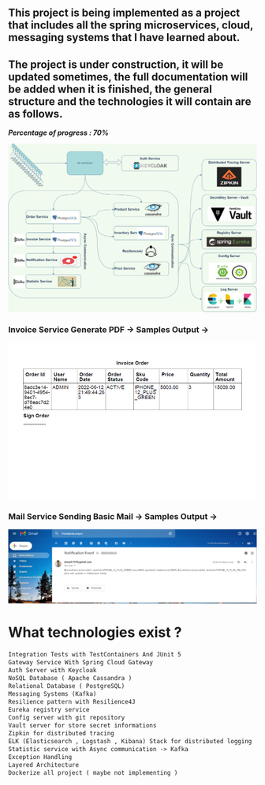 ## This project is being implemented as a project that includes all the spring microservices, cloud, messaging systems that I have learned about.

## The project is under construction, it will be updated sometimes, the full documentation will be added when it is finished, the general structure and the technologies it will contain are as follows.

***Percentage of progress : 70%***

<p align="center">
<img src="img/diagram.jpg" alt="ci" width="1000" class="center"/>
</p>


### Invoice Service Generate PDF ->  Samples Output -> 

<p align="center">
<img src="img/invoice.jpg" alt="ci" width="1000" class="center"/>
</p>

### Mail Service Sending Basic Mail ->  Samples Output -> 

<p align="center">
<img src="img/mail.png" alt="ci" width="1000" class="center"/>
</p>


# What technologies exist ? 
    
    Integration Tests with TestContainers And JUnit 5
    Gateway Service With Spring Cloud Gateway
    Auth Server with Keycloak
    NoSQL Database ( Apache Cassandra )
    Relational Database ( PostgreSQL)
    Messaging Systems (Kafka)
    Resilience pattern with Resilience4J 
    Eureka registry service
    Config server with git repository
    Vault server for store secret informations
    Zipkin for distributed tracing
    ELK (Elasticsearch , Logstash , Kibana) Stack for distributed logging
    Statistic service with Async communication -> Kafka
    Exception Handling
    Layered Architecture
    Dockerize all project ( maybe not implementing )
